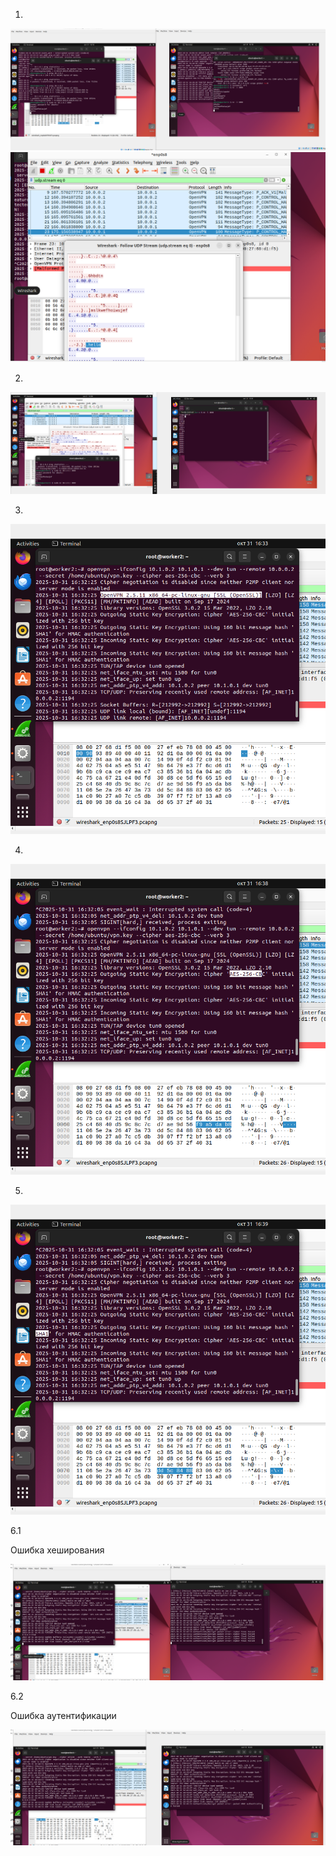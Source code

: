 1.

![alt text](image.png)
![alt text](image-1.png)

2.

![alt text](image-3.png)

3.

![alt text](image-4.png)

4.

![alt text](image-5.png)

5.

![alt text](image-6.png)

6.1

Ошибка хеширования

![alt text](image-8.png)

6.2

Ошибка аутентификации

![alt text](image-9.png)